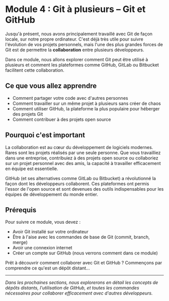 # Module 4 : Git à plusieurs – Git et GitHub

Jusqu'à présent, nous avons principalement travaillé avec Git de façon locale, sur notre propre ordinateur. C'est déjà très utile pour suivre l'évolution de vos projets personnels, mais l'une des plus grandes forces de Git est de permettre la **collaboration** entre plusieurs développeurs.

Dans ce module, nous allons explorer comment Git peut être utilisé à plusieurs et comment les plateformes comme GitHub, GitLab ou Bitbucket facilitent cette collaboration.

## Ce que vous allez apprendre

- Comment partager votre code avec d'autres personnes
- Comment travailler sur un même projet à plusieurs sans créer de chaos
- Comment utiliser GitHub, la plateforme la plus populaire pour héberger des projets Git
- Comment contribuer à des projets open source

## Pourquoi c'est important

La collaboration est au cœur du développement de logiciels modernes. Rares sont les projets réalisés par une seule personne. Que vous travailliez dans une entreprise, contribuiez à des projets open source ou collaboriez sur un projet personnel avec des amis, la capacité à travailler efficacement en équipe est essentielle.

GitHub (et ses alternatives comme GitLab ou Bitbucket) a révolutionné la façon dont les développeurs collaborent. Ces plateformes ont permis l'essor de l'open source et sont devenues des outils indispensables pour les équipes de développement du monde entier.

## Prérequis

Pour suivre ce module, vous devez :
- Avoir Git installé sur votre ordinateur
- Être à l'aise avec les commandes de base de Git (commit, branch, merge)
- Avoir une connexion internet
- Créer un compte sur GitHub (nous verrons comment dans ce module)

Prêt à découvrir comment collaborer avec Git et GitHub ? Commençons par comprendre ce qu'est un dépôt distant...

---

*Dans les prochaines sections, nous explorerons en détail les concepts de dépôts distants, l'utilisation de GitHub, et toutes les commandes nécessaires pour collaborer efficacement avec d'autres développeurs.*
